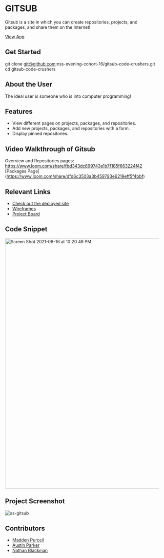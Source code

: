 # GITSUB 

Gitsub is a site in which you can create repositories, projects, and packages, and share them on the Internet!

[View App](https://gitsub-codecrushers.netlify.app)

## Get Started 
git clone git@github.com:nss-evening-cohort-16/gitsub-code-crushers.git
cd gitsub-code-crushers

## About the User
The ideal user is someone who is into computer programming!

## Features 
- View different pages on projects, packages, and repositories.
- Add new projects, packages, and repositories with a form.
- Display pinned repositories.

## Video Walkthrough of Gitsub
Overview and Repositories pages: https://www.loom.com/share/fbd343dc899743e1b7f185f663224f42
[Packages Page] (https://www.loom.com/share/dfd6c3503a3b459793e6219eff5f4bbf)

## Relevant Links
- [Check out the deployed site](https://gitsub-codecrushers.netlify.app)
- [Wireframes](https://docs.google.com/presentation/d/1Bw1z6R-InxbsCdcFbQfylTqSp_CbZRpCkMaiLhLUYT0/edit)
- [Project Board](https://github.com/nss-evening-cohort-16/gitsub-code-crushers/projects/2)

## Code Snippet <!-- OPTIONAL, but doesn't hurt -->
<img width="819" alt="Screen Shot 2021-08-16 at 10 20 49 PM" src="https://user-images.githubusercontent.com/86999347/129659681-f307eaca-d233-41fa-9497-613501156e3c.png">

## Project Screenshot
![ss-gitsub](https://user-images.githubusercontent.com/70224936/129659154-17ca2dc9-528c-499e-970d-275f22483b2d.png)


## Contributors
- [Madden Purcell](https://github.com/pmpurcell)
- [Austin Parker](https://github.com/austincparker)
- [Nathan Blackman](https://github.com/NathanBlackman)
